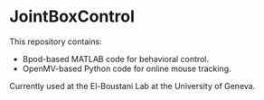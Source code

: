 # JointBoxControl
This repository contains: 
 - Bpod-based MATLAB code for behavioral control.
 - OpenMV-based Python code for online mouse tracking.

Currently used at the El-Boustani Lab at the University of Geneva.
